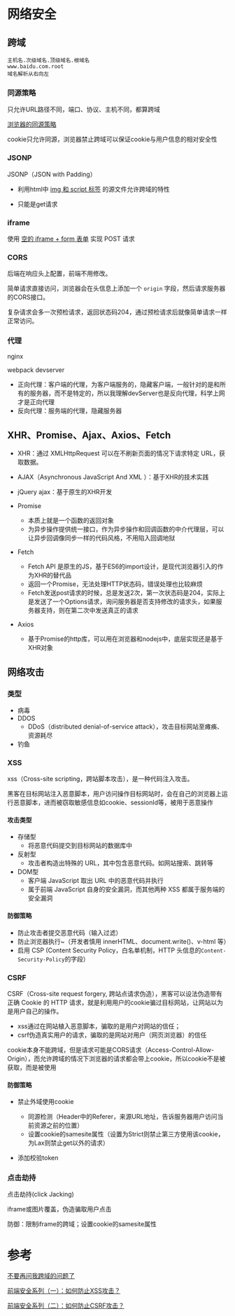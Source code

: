 # 网络安全



## 跨域

```
主机名.次级域名.顶级域名.根域名
www.baidu.com.root
域名解析从右向左
```



### 同源策略

只允许URL路径不同，端口、协议、主机不同，都算跨域

[浏览器的同源策略](https://developer.mozilla.org/zh-CN/docs/Web/Security/Same-origin_policy)

cookie只允许同源，浏览器禁止跨域可以保证cookie与用户信息的相对安全性



### JSONP

JSONP（JSON with Padding）

- 利用html中 <u>img 和 script 标签</u> 的源文件允许跨域的特性

- 只能是get请求



### iframe

使用 <u>空的 iframe + form 表单</u> 实现 POST 请求



### CORS

后端在响应头上配置，前端不用修改。

简单请求直接访问，浏览器会在头信息上添加一个 `origin` 字段，然后请求服务器的CORS接口。

复杂请求会多一次预检请求，返回状态码204，通过预检请求后就像简单请求一样正常访问。



### 代理

nginx

webpack devserver

- 正向代理：客户端的代理，为客户端服务的，隐藏客户端，一般针对的是和所有的服务器，而不是特定的，所以我理解devServer也是反向代理，科学上网才是正向代理
- 反向代理：服务端的代理，隐藏服务器



## XHR、Promise、Ajax、Axios、Fetch

- XHR：通过 XMLHttpRequest 可以在不刷新页面的情况下请求特定 URL，获取数据。
- AJAX（Asynchronous JavaScript And XML ）：基于XHR的技术实践
- jQuery ajax：基于原生的XHR开发
- Promise
  - 本质上就是一个函数的返回对象
  - 为异步操作提供统一接口，作为异步操作和回调函数的中介代理层，可以让异步回调像同步一样的代码风格，不用陷入回调地狱

- Fetch
  - Fetch API 是原生的JS，基于ES6的import设计，是现代浏览器引入的作为XHR的替代品
  - 返回一个Promise，无法处理HTTP状态码，错误处理也比较麻烦
  - Fetch发送post请求的时候，总是发送2次，第一次状态码是204，实际上是发送了一个Options请求，询问服务器是否支持修改的请求头，如果服务器支持，则在第二次中发送真正的请求
- Axios
  - 基于Promise的http库，可以用在浏览器和nodejs中，底层实现还是基于XHR对象



## 网络攻击

### 类型

- 病毒
- DDOS
  - DDoS（distributed denial-of-service attack），攻击目标网站至瘫痪、资源耗尽
- 钓鱼



### XSS

xss（Cross-site scripting，跨站脚本攻击），是一种代码注入攻击。

黑客在目标网站注入恶意脚本，用户访问操作目标网站时，会在自己的浏览器上运行恶意脚本，进而被窃取敏感信息如cookie、sessionId等，被用于恶意操作

#### 攻击类型

- 存储型
  - 将恶意代码提交到目标网站的数据库中
- 反射型
  - 攻击者构造出特殊的 URL，其中包含恶意代码。如网站搜索、跳转等
- DOM型
  - 客户端 JavaScript 取出 URL 中的恶意代码并执行
  - 属于前端 JavaScript 自身的安全漏洞，而其他两种 XSS 都属于服务端的安全漏洞

#### 防御策略

- 防止攻击者提交恶意代码（输入过滤）
- 防止浏览器执行~（开发者慎用 innerHTML、document.write()、v-html 等）
- 启用 CSP (Content Security Policy，白名单机制，HTTP 头信息的`Content-Security-Policy`的字段）



### CSRF

CSRF（Cross-site request forgery, 跨站点请求伪造），黑客可以设法伪造带有正确 Cookie 的 HTTP 请求，就是利用用户的cookie骗过目标网站，让网站以为是用户自己的操作。

- xss通过在网站植入恶意脚本，骗取的是用户对网站的信任；
- csrf伪造真实用户的请求，骗取的是网站对用户（网页浏览器）的信任

cookie本身不能跨域，但是请求可能是CORS请求（Access-Control-Allow-Origin），而允许跨域的情况下浏览器的请求都会带上cookie，所以cookie不是被获取，而是被使用

#### 防御策略

- 禁止外域使用cookie
  - 同源检测（Header中的Referer，来源URL地址，告诉服务器用户访问当前资源之前的位置）
  - 设置cookie的samesite属性（设置为Strict则禁止第三方使用该cookie，为Lax则禁止get以外的请求）

- 添加校验token



### 点击劫持

点击劫持(click Jacking)

iframe或图片覆盖，伪造骗取用户点击

防御：限制iframe的跨域；设置cookie的samesite属性



# 参考

[不要再问我跨域的问题了](https://segmentfault.com/a/1190000015597029)

[前端安全系列（一）：如何防止XSS攻击？](https://tech.meituan.com/2018/09/27/fe-security.html)

[前端安全系列（二）：如何防止CSRF攻击？](https://tech.meituan.com/2018/10/11/fe-security-csrf.html)